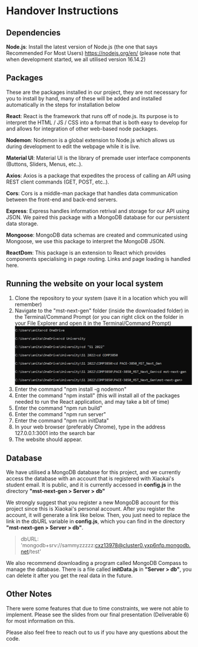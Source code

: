 # Handover Instructions

## Dependencies

**Node.js**: Install the latest version of Node.js (the one that says Recommended For Most Users) https://nodejs.org/en/ (please note that when development started, we all utilised version 16.14.2)

## Packages

These are the packages installed in our project, they are not necessary for you to install by hand, many of these will be added and installed automatically in the steps for installation below

**React**: React is the framework that runs off of node.js. Its purpose is to interpret the HTML / JS / CSS into a format that is both easy to develop for and allows for integration of other web-based node packages. 

**Nodemon**: Nodemon is a global extension to Node.js which allows us during development to edit the webpage while it is live.

**Material UI**: Material UI is the library of premade user interface components (Buttons, Sliders, Menus, etc..).

**Axios**: Axios is a package that expedites the process of calling an API using REST client commands (GET, POST, etc..).

**Cors**: Cors is a middle-man package that handles data communication between the front-end and back-end servers.

**Express**: Express handles information retrival and storage for our API using JSON. We paired this package with a MongoDB database for our persistent data storage.

**Mongoose**: MongoDB data schemas are created and communicated using Mongoose, we use this package to interpret the MongoDB JSON.

**ReactDom**: This package is an extension to React which provides components specialising in page routing. Links and page loading is handled here.

## Running the website on your local system

<ol>
  <li>Clone the repository to your system (save it in a location which you will remember)</li>

  <li>Navigate to the "mst-next-gen" folder (inside the downloaded folder) in the Terminal/Command Prompt (or you can right click on the folder in your File Explorer and open it in the Terminal/Command Prompt)</li>

  <img src="./mst-next-gen/commandPromptScreenshot.png" width = 600/>
  <li>Enter the command "npm install -g nodemon"</li>
  <li>Enter the command "npm install" (this will install all of the packages needed to run the React application, and may take a bit of time)</li>
  <li>Enter the command "npm run build"</li>
  <li>Enter the command "npm run server"</li>
  <li>Enter the command "npm run initData"</li>
  <li>In your web browser (preferably Chrome), type in the address 127.0.0.1:3001 into the search bar</li>
  <li>The website should appear.</li>
</ol>

## Database
We have utilised a MongoDB database for this project, and we currently access the database with an account that is registered with Xiaokai's student email. 
It is public, and it is currently accessed in **config.js** in the directory **"mst-next-gen > Server > db"**

We strongly suggest that you register a new MongoDB account for this project since this is Xiaokai's personal account.
After you register the account, it will generate a link like below.
Then, you just need to replace the link in the dbURL variable in **config.js**, which you can find in the directory **"mst-next-gen > Server > db"**.
> dbURL: 'mongodb+srv://sammyzzzzz:cxz13978@cluster0.yxp6nfp.mongodb.net/test'

We also recommend downloading a program called MongoDB Compass to manage the database.
There is a file called **initData.js** in **"Server > db"**,
you can delete it after you get the real data in the future.


## Other Notes
There were some features that due to time constraints, we were not able to implement. Please see the slides from our final presentation (Deliverable 6) for most information on this. 

Please also feel free to reach out to us if you have any questions about the code.




